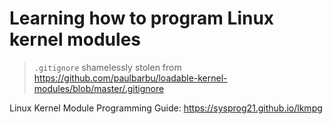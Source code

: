 # Learning how to program Linux kernel modules

> `.gitignore` shamelessly stolen from <https://github.com/paulbarbu/loadable-kernel-modules/blob/master/.gitignore>

Linux Kernel Module Programming Guide: <https://sysprog21.github.io/lkmpg>

